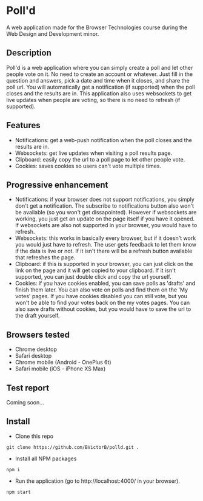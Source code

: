 # Poll'd 
A web application made for the Browser Technologies course during the Web Design and Development minor.

## Description
Poll'd is a web application where you can simply create a poll and let other people vote on it. No need to create an account or whatever. Just fill in the question and answers, pick a date and time when it closes, and share the poll url. You will automatically get a notification (if supported) when the poll closes and the results are in. This application also uses websockets to get live updates when people are voting, so there is no need to refresh (if supported).

## Features
- Notifications: get a web-push notification when the poll closes and the results are in.
- Websockets: get live updates when visiting a poll results page.
- Clipboard: easily copy the url to a poll page to let other people vote.
- Cookies: saves cookies so users can't vote multiple times.

## Progressive enhancement
- Notifications: if your browser does not support notifications, you simply don't get a notification. The subscribe to notifications button also won't be available (so you won't get dissapointed). However if websockets are working, you just get an update on the page itself if you have it opened. If websockets are also not supported in your browser, you would have to refresh.
- Websockets: this works in basically every browser, but if it doesn't work you would just have to refresh. The user gets feedback to let them know if the data is live or not. If it isn't there will be a refresh button available that refreshes the page.
- Clipboard: if this is supported in your browser, you can just click on the link on the page and it will get copied to your clipboard. If it isn't supported, you can just double click and copy the url yourself.
- Cookies: if you have cookies enabled, you can save polls as 'drafts' and finish them later. You can also vote on polls and find them on the 'My votes' pages. If you have cookies disabled you can still vote, but you won't be able to find your votes back on the my votes pages. You can also save drafts without cookies, but you would have to save the url to the draft yourself.

## Browsers tested
- Chrome desktop
- Safari desktop
- Chrome mobile (Android - OnePlus 6t)
- Safari mobile (iOS - iPhone XS Max)

## Test report
Coming soon...

## Install

- Clone this repo
```
git clone https://github.com/BVictorB/polld.git .
```
- Install all NPM packages
```
npm i
```
- Run the application (go to http://localhost:4000/ in your browser).
```
npm start
```
